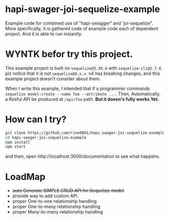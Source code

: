 # hapi-swager-joi-sequelize-example
Example code for combined use of "hapi-swagger" and 'joi-sequelize".  
More specifically, it is gathered code of example code each of dependent project. And it is able to run instantly.  

# WYNTK befor try this project.
 This example project is built on `sequelize@3.30.4` with `sequelize-cli@2.7.0`. plz notice that it is not `sequelize@4.x.x`.
v4 has breaking changes, and this example project doesn't consider about them.

 When I write this example, I intended that if a programmer commands `sequelize model:create --name foo --attribute ...`. Then, Automatically, a Resful API be produced at `/api/foo` path.  **But it doesn's fully works Yet.**

# How can I try?
```bash
git clone https://github.com/rino0601/hapi-swager-joi-sequelize-example.git
cd hapi-swager-joi-sequelize-example
npm install
npm start
```
and then, open http://localhost:3000/documentation to see what happens.


# LoadMap
* ~~auto Generate SIMPLE CRUD API for Sequelize model~~
* provide way to add custom API.
* proper One-to-one relationship handling
* proper One-to-many relationship handling
* proper Many-to-many relationship handling
